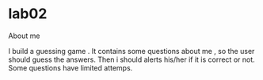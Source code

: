 # lab02
About me

I build a guessing game . It contains some questions about me , so the user should guess the answers. Then i should alerts his/her if it is correct or not. Some questions have limited attemps.
